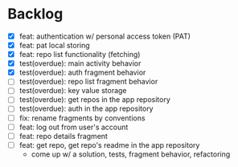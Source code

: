 # Backlog
- [x] feat: authentication w/ personal access token (PAT)
- [x] feat: pat local storing
- [x] feat: repo list functionality (fetching)
- [x] test(overdue): main activity behavior
- [x] test(overdue): auth fragment behavior
- [ ] test(overdue): repo list fragment behavior
- [ ] test(overdue): key value storage
- [ ] test(overdue): get repos in the app repository
- [ ] test(overdue): auth in the app repository
- [ ] fix: rename fragments by conventions
- [ ] feat: log out from user's account
- [ ] feat: repo details fragment
- [ ] feat: get repo, get repo's readme in the app repository
  - come up w/ a solution, tests, fragment behavior, refactoring